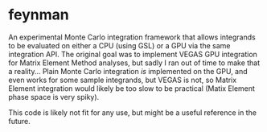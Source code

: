 # feynman

An experimental Monte Carlo integration framework that allows integrands to be
evaluated on either a CPU (using GSL) or a GPU via the same integration API.
The original goal was to implement VEGAS GPU integration for Matrix Element
Method analyses, but sadly I ran out of time to make that a reality...  Plain
Monte Carlo integration *is* implemented on the GPU, and even works for
some sample integrands, but VEGAS is not, so Matrix Element integration would
likely be too slow to be practical (Matix Element phase space is very spiky).

This code is likely not fit for any use, but might be a useful reference in the
future.
